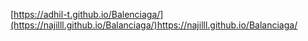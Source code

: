 [https://adhil-t.github.io/Balenciaga/](https://najilll.github.io/Balanciaga/)https://najilll.github.io/Balanciaga/
